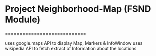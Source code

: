 # Project Neighborhood-Map (FSND Module)
============================

uses google.maps API to display Map, Markers & InfoWindow
uses wikipedia API to fetch extract of Information about the locations
